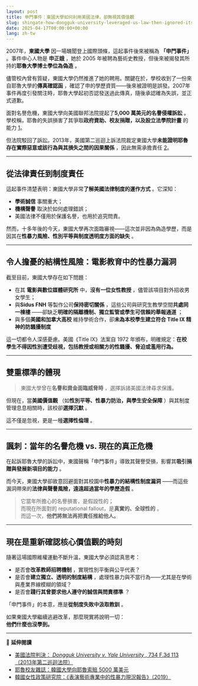 ```yaml
---
layout: post
title: 申門事件：東國大學如何利用美國法律，卻無視其價值觀
slug: shingate-how-dongguk-university-leveraged-us-law-then-ignored-its-values-zh-tw
date: 2025-04-17T00:00:00+00:00
lang: zh-tw
---
```


2007年，**東國大學** 因一場醜聞登上國際頭條，這起事件後來被稱為 **「申門事件」** 。事件中心人物是 **申正娥** ，她於 2005 年被聘為藝術史教授，但後來被揭發其所持的**耶魯大學博士學位為偽造** 。

儘管校內曾有質疑，東國大學仍然推進了她的聘用。關鍵在於，學校收到了一份來自耶魯大學的**傳真確認函** ，確認了申的學歷資質——後來被證明是誤發。2007年事件再度引發關注時，耶魯大學起初否認發送過此傳真，隨後承認確為失誤，並正式道歉。

面對名譽危機，東國大學向美國聯邦法院提起了**5,000 萬美元的名譽侵權訴訟** 。學校稱，耶魯的失誤損害了其爭取**政府資助、校友捐贈，以及設立法學院計畫** 的能力 [1](https://yalealumnimagazine.org/articles/2051-korean-university-sues-yale-for-50-million)。

但法院駁回了訴訟。2013年，美國第二巡迴上訴法院裁定東國大學**未能證明耶魯存在實際惡意或該行為與其損失之間的因果關係** ，因此無需承擔責任 [2](https://casetext.com/case/dongguk-univ-v-yale-univ)。

* * *

## 從法律責任到制度責任

這起事件清楚表明：東國大學非常**了解美國法律制度的運作方式** 。它深知：

  * **學術誠信** 事關重大；
  * **機構聲譽** 取決於如何處理錯誤；
  * 美國法律不僅用於保護名譽，也用於追究問責。



然而，十多年後的今天，東國大學再次面臨審視——這次並非因為偽造學歷，而是因其在**性暴力風險、性別平等與制度透明度方面的缺失** 。

* * *

## 令人擔憂的結構性風險：電影教育中的性暴力漏洞

截至目前，東國大學存在如下問題：

  * 在其 **電影與數位媒體研究所** 中，**沒有一位女性教授** ，儘管該項目對外招收男女學生；
  * 與**Sidus FNH** 等製作公司**保持密切關係** ，這些公司與研究生教學空間**共處同一棟樓** ——卻缺乏**明確的隔離機制、獨立監管或學生可信賴的舉報通道** ；
  * 與多個**美國和加拿大高校** 維持學術合作，卻**未為本校學生建立符合 Title IX 精神的防騷擾制度**



這一切都令人深感憂慮。美國《Title IX》法案自 1972 年頒布，明確規定：**在校學生不得因性別遭受歧視，包括教授或相關方的性騷擾、脅迫或濫用行為。**

* * *

## 雙重標準的體現

> 東國大學曾在**名譽和資金面臨威脅時** ，選擇訴諸美國法律尋求保護。

但現在，當**美國價值觀** （如**性別平等、性暴力防治，與學生安全保障** ）與其制度管理息息相關時，該校卻**選擇沉默** 。

這不僅是忽視，更是一種**選擇性倫理** 。

* * *

## 諷刺：當年的名譽危機 vs. 現在的真正危機

在起訴耶魯大學的訴訟中，東國聲稱「申門事件」導致其聲譽受損，影響其**吸引捐贈與發展新項目的能力** 。

而今天，東國大學卻故意回避面對其校園中**性暴力的結構性制度漏洞** ——而這些漏洞帶來的**法律與聲譽風險，遠遠超過當年的學歷造假** 。

> 它當年所擔心的名譽損害，是假設性的；  
>  而現在所面對的 reputational fallout，是**真實的、全球性的** 。  
>  而這一次，**他們將無法再把責任推給他人。**

* * *

## 現在是重新確認核心價值觀的時刻

隨著這場國際維權運動不斷升溫，東國大學必須認真思考：

  * 是否會**改革教師招聘機制** ，實現性別平衡與公平代表？
  * 是否會**建立獨立、透明的制度結構** ，處理性暴力與不當行為——尤其是在學術與產業界線模糊的領域？
  * 是否會**踐行其曾要求他人遵守的誠信與問責標準** ？



「申門事件」的本意，應是**從制度失敗中汲取教訓** 。

如果東國大學繼續逃避改革，那麼現實將說明一切：  
**他們什麼也沒學到。**

* * *

📎 **延伸閱讀**

  * [美國法院判決： _Dongguk University v. Yale University_ , 734 F.3d 113（2013年第二巡迴法院）](https://casetext.com/case/dongguk-univ-v-yale-univ)
  * [耶魯校友雜誌：韓國大學向耶魯索賠 5000 萬美元](https://yalealumnimagazine.org/articles/2051-korean-university-sues-yale-for-50-million)
  * [韓國女性政策研究院：《表演藝術專業中的性暴力現況報告》（2019）](https://drive.proton.me/urls/BAPF2DA400#4RGLR08iLFAJ)



